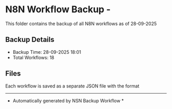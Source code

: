 # N8N Workflow Backup - 
This folder contains the backup of all N8N workflows as of 28-09-2025

## Backup Details
- Backup Time: 28-09-2025 18:01
- Total Workflows: 18

## Files
Each workflow is saved as a separate JSON file with the format

-----------
* Automatically generated by NSN Backup Workflow *